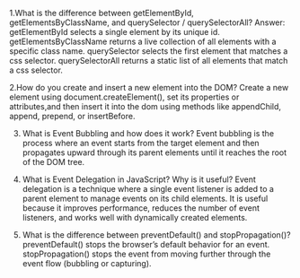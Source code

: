 1.What is the difference between getElementById, getElementsByClassName, and querySelector / querySelectorAll?
Answer:
getElementById selects a single element by its unique id.
getElementsByClassName returns a live collection of all elements with a specific class name.
querySelector selects the first element that matches a css selector.
querySelectorAll returns a static list of all elements that match a css selector.

2.How do you create and insert a new element into the DOM?
Create a new element using document.createElement(), set its properties or attributes,and then insert it into the dom using methods like appendChild, append, prepend, or insertBefore.

3. What is Event Bubbling and how does it work?
Event bubbling is the process where an event starts from the target element and then propagates upward through its parent elements until it reaches the root of the DOM tree.

4. What is Event Delegation in JavaScript? Why is it useful?
Event delegation is a technique where a single event listener is added to a parent element to manage events on its child elements. It is useful because it improves performance, reduces the number of event listeners, and works well with dynamically created elements.

5. What is the difference between preventDefault() and stopPropagation()?
preventDefault() stops the browser’s default behavior for an event.
stopPropagation() stops the event from moving further through the event flow (bubbling or capturing).

